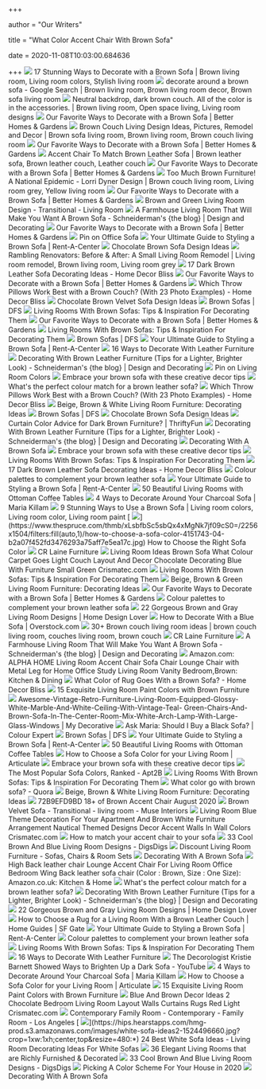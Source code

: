 +++
        
author = "Our Writers"
        
title = "What Color Accent Chair With Brown Sofa"
        
date = 2020-11-08T10:03:00.684636
        
+++
[ ![](https://i.pinimg.com/originals/0e/f6/55/0ef6554b3d61624372618073a8f0a420.jpg)](https://i.pinimg.com/originals/0e/f6/55/0ef6554b3d61624372618073a8f0a420.jpg) 17 Stunning Ways to Decorate with a Brown Sofa | Brown living room, Living  room colors, Stylish living room
[ ![](https://i.pinimg.com/originals/05/99/25/0599254973ebde43f127eb85c5745c30.jpg)](https://i.pinimg.com/originals/05/99/25/0599254973ebde43f127eb85c5745c30.jpg) decorate around a brown sofa - Google Search | Brown living room, Brown  living room decor, Brown sofa living room
[ ![](https://i.pinimg.com/originals/fe/19/61/fe1961c8ecefcde967d80590edbb2e43.jpg)](https://i.pinimg.com/originals/fe/19/61/fe1961c8ecefcde967d80590edbb2e43.jpg) Neutral backdrop, dark brown couch. All of the color is in the accessories.  | Brown living room, Open space living, Living room designs
[ ![](https://imagesvc.meredithcorp.io/v3/mm/image?url=https%3A%2F%2Fstatic.onecms.io%2Fwp-content%2Fuploads%2Fsites%2F37%2F2019%2F04%2F30140252%2Foffice-room-with-brown-couch-tan-chair-e2e3c5e2.jpg)](https://imagesvc.meredithcorp.io/v3/mm/image?url=https%3A%2F%2Fstatic.onecms.io%2Fwp-content%2Fuploads%2Fsites%2F37%2F2019%2F04%2F30140252%2Foffice-room-with-brown-couch-tan-chair-e2e3c5e2.jpg) Our Favorite Ways to Decorate with a Brown Sofa | Better Homes & Gardens
[ ![](https://i.pinimg.com/originals/7e/44/1c/7e441c628cb2c82778ea1401d3cb539f.jpg)](https://i.pinimg.com/originals/7e/44/1c/7e441c628cb2c82778ea1401d3cb539f.jpg) Brown Couch Living Design Ideas, Pictures, Remodel and Decor | Brown sofa  living room, Brown living room, Brown couch living room
[ ![](https://imagesvc.meredithcorp.io/v3/mm/image?url=https%3A%2F%2Fstatic.onecms.io%2Fwp-content%2Fuploads%2Fsites%2F37%2F2020%2F07%2F08%2Farmchair-brown-sofa-dd777125.jpg)](https://imagesvc.meredithcorp.io/v3/mm/image?url=https%3A%2F%2Fstatic.onecms.io%2Fwp-content%2Fuploads%2Fsites%2F37%2F2020%2F07%2F08%2Farmchair-brown-sofa-dd777125.jpg) Our Favorite Ways to Decorate with a Brown Sofa | Better Homes & Gardens
[ ![](https://i.pinimg.com/originals/89/20/d2/8920d239b9fe1c6947643fab61a25ed7.jpg)](https://i.pinimg.com/originals/89/20/d2/8920d239b9fe1c6947643fab61a25ed7.jpg) Accent Chair To Match Brown Leather Sofa | Brown leather sofa, Brown  leather couch, Leather couch
[ ![](https://imagesvc.meredithcorp.io/v3/mm/image?url=https%3A%2F%2Fstatic.onecms.io%2Fwp-content%2Fuploads%2Fsites%2F37%2F2020%2F05%2F08%2Fliving-room-18859ba2.jpg)](https://imagesvc.meredithcorp.io/v3/mm/image?url=https%3A%2F%2Fstatic.onecms.io%2Fwp-content%2Fuploads%2Fsites%2F37%2F2020%2F05%2F08%2Fliving-room-18859ba2.jpg) Our Favorite Ways to Decorate with a Brown Sofa | Better Homes & Gardens
[ ![](https://i.pinimg.com/originals/4b/42/08/4b4208b3eabac33b9e15809dfbdc8df5.jpg)](https://i.pinimg.com/originals/4b/42/08/4b4208b3eabac33b9e15809dfbdc8df5.jpg) Too Much Brown Furniture! A National Epidemic - Lorri Dyner Design | Brown  couch living room, Living room grey, Yellow living room
[ ![](https://imagesvc.meredithcorp.io/v3/mm/image?url=https%3A%2F%2Fstatic.onecms.io%2Fwp-content%2Fuploads%2Fsites%2F37%2F2020%2F07%2F08%2Fliving-room-brown-sofa-furniture-1e73708e.jpg)](https://imagesvc.meredithcorp.io/v3/mm/image?url=https%3A%2F%2Fstatic.onecms.io%2Fwp-content%2Fuploads%2Fsites%2F37%2F2020%2F07%2F08%2Fliving-room-brown-sofa-furniture-1e73708e.jpg) Our Favorite Ways to Decorate with a Brown Sofa | Better Homes & Gardens
[ ![](https://cdn.decorpad.com/photos/2019/02/18/brown-sofa-with-green-accent-chairs.jpg)](https://cdn.decorpad.com/photos/2019/02/18/brown-sofa-with-green-accent-chairs.jpg) Brown and Green Living Room Design - Transitional - Living Room
[ ![](https://i0.wp.com/blog.schneidermans.com/wp-content/uploads/2017/01/Farmhouse-living-room-with-dark-brown-sofa-and-great-styling.jpg?fit=960%2C931)](https://i0.wp.com/blog.schneidermans.com/wp-content/uploads/2017/01/Farmhouse-living-room-with-dark-brown-sofa-and-great-styling.jpg?fit=960%2C931) A Farmhouse Living Room That Will Make You Want A Brown Sofa -  Schneiderman's {the blog} | Design and Decorating
[ ![](https://imagesvc.meredithcorp.io/v3/mm/image?url=https%3A%2F%2Fstatic.onecms.io%2Fwp-content%2Fuploads%2Fsites%2F37%2F2020%2F07%2F08%2Fliving-room-brown-leather-sofa-dffb6c5d.jpg)](https://imagesvc.meredithcorp.io/v3/mm/image?url=https%3A%2F%2Fstatic.onecms.io%2Fwp-content%2Fuploads%2Fsites%2F37%2F2020%2F07%2F08%2Fliving-room-brown-leather-sofa-dffb6c5d.jpg) Our Favorite Ways to Decorate with a Brown Sofa | Better Homes & Gardens
[ ![](https://i.pinimg.com/originals/80/30/71/803071ff1925347fbd6c74c362f55147.jpg)](https://i.pinimg.com/originals/80/30/71/803071ff1925347fbd6c74c362f55147.jpg) Pin on Office Sofa
[ ![](https://i0.wp.com/blog.rentacenter.com/wp-content/uploads/2019/08/Twombley_Sofa_Loveseat.jpg?ssl=1)](https://i0.wp.com/blog.rentacenter.com/wp-content/uploads/2019/08/Twombley_Sofa_Loveseat.jpg?ssl=1) Your Ultimate Guide to Styling a Brown Sofa | Rent-A-Center
[ ![](https://cdn.decorpad.com/photos/2016/03/12/milk-chocolate-brown-1-cushion-sofa-blue-pillows-oatmeal-wingback-chairs.jpg)](https://cdn.decorpad.com/photos/2016/03/12/milk-chocolate-brown-1-cushion-sofa-blue-pillows-oatmeal-wingback-chairs.jpg) Chocolate Brown Sofa Design Ideas
[ ![](https://i.pinimg.com/originals/7d/fb/3f/7dfb3fc215633a9c9da401e1492af486.jpg)](https://i.pinimg.com/originals/7d/fb/3f/7dfb3fc215633a9c9da401e1492af486.jpg) Rambling Renovators: Before & After: A Small Living Room Remodel | Living  room remodel, Brown living room, Living room grey
[ ![](https://homedecorbliss.com/wp-content/uploads/2020/05/17-Dark-Brown-Leather-Sofa-Decorating-Ideas.jpg)](https://homedecorbliss.com/wp-content/uploads/2020/05/17-Dark-Brown-Leather-Sofa-Decorating-Ideas.jpg) 17 Dark Brown Leather Sofa Decorating Ideas - Home Decor Bliss
[ ![](https://imagesvc.meredithcorp.io/v3/jumpstartpure/image?url=https://cf-images.us-east-1.prod.boltdns.net/v1/static/5857818251001/e7c950b3-c1fd-4804-9a91-8b40fba4eb1e/bd4a5eae-b2cf-4238-a78f-61e6f7a9484f/1280x720/match/image.jpg&w=1280&h=720&q=90&c=cc)](https://imagesvc.meredithcorp.io/v3/jumpstartpure/image?url=https://cf-images.us-east-1.prod.boltdns.net/v1/static/5857818251001/e7c950b3-c1fd-4804-9a91-8b40fba4eb1e/bd4a5eae-b2cf-4238-a78f-61e6f7a9484f/1280x720/match/image.jpg&w=1280&h=720&q=90&c=cc) Our Favorite Ways to Decorate with a Brown Sofa | Better Homes & Gardens
[ ![](https://homedecorbliss.com/wp-content/uploads/2019/02/yellow-brown-pillows-1024x826.jpg)](https://homedecorbliss.com/wp-content/uploads/2019/02/yellow-brown-pillows-1024x826.jpg) Which Throw Pillows Work Best with a Brown Couch? (With 23 Photo Examples)  - Home Decor Bliss
[ ![](https://cdn.decorpad.com/photos/2015/09/25/brown-velvet-tufted-sofa-arched-windows-black-shutters.jpg)](https://cdn.decorpad.com/photos/2015/09/25/brown-velvet-tufted-sofa-arched-windows-black-shutters.jpg) Chocolate Brown Velvet Sofa Design Ideas
[ ![](https://images.dfs.co.uk/i/dfs/brown-sofa-hero.jpg)](https://images.dfs.co.uk/i/dfs/brown-sofa-hero.jpg) Brown Sofas | DFS
[ ![](http://cdn.home-designing.com/wp-content/uploads/2018/01/Copper-pendant-lights.jpg)](http://cdn.home-designing.com/wp-content/uploads/2018/01/Copper-pendant-lights.jpg) Living Rooms With Brown Sofas: Tips & Inspiration For Decorating Them
[ ![](https://imagesvc.meredithcorp.io/v3/mm/image?url=https%3A%2F%2Fstatic.onecms.io%2Fwp-content%2Fuploads%2Fsites%2F37%2F2020%2F07%2F08%2Fkohlhepp-house-living-room-picture-window-0f7e00c9.jpg)](https://imagesvc.meredithcorp.io/v3/mm/image?url=https%3A%2F%2Fstatic.onecms.io%2Fwp-content%2Fuploads%2Fsites%2F37%2F2020%2F07%2F08%2Fkohlhepp-house-living-room-picture-window-0f7e00c9.jpg) Our Favorite Ways to Decorate with a Brown Sofa | Better Homes & Gardens
[ ![](http://cdn.home-designing.com/wp-content/uploads/2018/01/Black-bookcase.jpg)](http://cdn.home-designing.com/wp-content/uploads/2018/01/Black-bookcase.jpg) Living Rooms With Brown Sofas: Tips & Inspiration For Decorating Them
[ ![](https://images.dfs.co.uk/i/dfs/brown-sofa-fabric-1.jpg)](https://images.dfs.co.uk/i/dfs/brown-sofa-fabric-1.jpg) Brown Sofas | DFS
[ ![](https://blog.rentacenter.com/wp-content/uploads/2019/08/couch_pillows.jpg)](https://blog.rentacenter.com/wp-content/uploads/2019/08/couch_pillows.jpg) Your Ultimate Guide to Styling a Brown Sofa | Rent-A-Center
[ ![](https://www.thespruce.com/thmb/zHwzbHr2EQx3GDlHxJ-kqQFbc4E=/1500x844/smart/filters:no_upscale()/Warm-leather-furniture-5a1a0154beba330037867d6b.jpg)](https://www.thespruce.com/thmb/zHwzbHr2EQx3GDlHxJ-kqQFbc4E=/1500x844/smart/filters:no_upscale()/Warm-leather-furniture-5a1a0154beba330037867d6b.jpg) 16 Ways to Decorate With Leather Furniture
[ ![](https://i2.wp.com/blog.schneidermans.com/wp-content/uploads/2017/07/modern-brown-leather-furniture-living-room-white-walls-7517.jpg?fit=960%2C960)](https://i2.wp.com/blog.schneidermans.com/wp-content/uploads/2017/07/modern-brown-leather-furniture-living-room-white-walls-7517.jpg?fit=960%2C960) Decorating With Brown Leather Furniture (Tips for a Lighter, Brighter Look)  - Schneiderman's {the blog} | Design and Decorating
[ ![](https://i.pinimg.com/originals/4e/a9/78/4ea9787e4e6fa3af4cbe313bc187f23f.jpg)](https://i.pinimg.com/originals/4e/a9/78/4ea9787e4e6fa3af4cbe313bc187f23f.jpg) Pin on Living Room Colors
[ ![](https://secureservercdn.net/166.62.109.86/524.fc7.myftpupload.com/wp-content/uploads/2017/05/brown-couch-red-chairs.jpg)](https://secureservercdn.net/166.62.109.86/524.fc7.myftpupload.com/wp-content/uploads/2017/05/brown-couch-red-chairs.jpg) Embrace your brown sofa with these creative decor tips
[ ![](https://res.akamaized.net/domain/image/fetch/t_web/https://static.domain.com.au/domainblog/uploads/2016/06/24143543/Houzz.jpg)](https://res.akamaized.net/domain/image/fetch/t_web/https://static.domain.com.au/domainblog/uploads/2016/06/24143543/Houzz.jpg) What's the perfect colour match for a brown leather sofa?
[ ![](https://homedecorbliss.com/wp-content/uploads/2019/02/PIN-Which-Throw-Pillows-Work-Best-with-a-Brown-Couch-With-23-Photo-Examples-683x1024.jpg)](https://homedecorbliss.com/wp-content/uploads/2019/02/PIN-Which-Throw-Pillows-Work-Best-with-a-Brown-Couch-With-23-Photo-Examples-683x1024.jpg) Which Throw Pillows Work Best with a Brown Couch? (With 23 Photo Examples)  - Home Decor Bliss
[ ![](https://images.furniture.com/fm/prod/original/abruzzo-beige-brown-white.jpg?v=1493321983)](https://images.furniture.com/fm/prod/original/abruzzo-beige-brown-white.jpg?v=1493321983) Beige, Brown & White Living Room Furniture: Decorating Ideas
[ ![](https://images.dfs.co.uk/i/dfs/brown-sofa-perfect.jpg)](https://images.dfs.co.uk/i/dfs/brown-sofa-perfect.jpg) Brown Sofas | DFS
[ ![](https://cdn.decorpad.com/photos/2019/05/13/chocolate-brown-roll-arm-sofa-with-gold-end-tables.jpg)](https://cdn.decorpad.com/photos/2019/05/13/chocolate-brown-roll-arm-sofa-with-gold-end-tables.jpg) Chocolate Brown Sofa Design Ideas
[ ![](https://img.thrfun.com/img/184/088/curtain_sofa_x1.jpg)](https://img.thrfun.com/img/184/088/curtain_sofa_x1.jpg) Curtain Color Advice for Dark Brown Furniture? | ThriftyFun
[ ![](https://i2.wp.com/blog.schneidermans.com/wp-content/uploads/2017/07/living-room-with-brown-leather-look-furniture-and-bold-pops-of-color.jpg?resize=1200%2C1800)](https://i2.wp.com/blog.schneidermans.com/wp-content/uploads/2017/07/living-room-with-brown-leather-look-furniture-and-bold-pops-of-color.jpg?resize=1200%2C1800) Decorating With Brown Leather Furniture (Tips for a Lighter, Brighter Look)  - Schneiderman's {the blog} | Design and Decorating
[ ![](https://www.makinghomebase.com/wp-content/uploads/2014/08/decorating-a-brown-sofa.jpg)](https://www.makinghomebase.com/wp-content/uploads/2014/08/decorating-a-brown-sofa.jpg) Decorating With A Brown Sofa
[ ![](http://micasa.design/wp-content/uploads/2017/05/modern-brown-couch-e1493810559474.jpg)](http://micasa.design/wp-content/uploads/2017/05/modern-brown-couch-e1493810559474.jpg) Embrace your brown sofa with these creative decor tips
[ ![](http://cdn.home-designing.com/wp-content/uploads/2018/01/Red-accent-chair.jpg)](http://cdn.home-designing.com/wp-content/uploads/2018/01/Red-accent-chair.jpg) Living Rooms With Brown Sofas: Tips & Inspiration For Decorating Them
[ ![](https://homedecorbliss.com/wp-content/uploads/2020/05/Living-room-interior-with-dark-brown-leather-sofa-large-glass-windows-and-cushion-table.jpg)](https://homedecorbliss.com/wp-content/uploads/2020/05/Living-room-interior-with-dark-brown-leather-sofa-large-glass-windows-and-cushion-table.jpg) 17 Dark Brown Leather Sofa Decorating Ideas - Home Decor Bliss
[ ![](https://www.thomaslloyd.com/wp-content/uploads/2017/02/011-1000x667.jpg)](https://www.thomaslloyd.com/wp-content/uploads/2017/02/011-1000x667.jpg) Colour palettes to complement your brown leather sofa
[ ![](https://i0.wp.com/blog.rentacenter.com/wp-content/uploads/2019/08/couch_set_with_rug.jpg?resize=500%2C332&ssl=1)](https://i0.wp.com/blog.rentacenter.com/wp-content/uploads/2019/08/couch_set_with_rug.jpg?resize=500%2C332&ssl=1) Your Ultimate Guide to Styling a Brown Sofa | Rent-A-Center
[ ![](https://homestratosphere.s3.amazonaws.com/wp-content/uploads/2014/08/7-ottomanlivingroom.jpg)](https://homestratosphere.s3.amazonaws.com/wp-content/uploads/2014/08/7-ottomanlivingroom.jpg) 50 Beautiful Living Rooms with Ottoman Coffee Tables
[ ![](https://mariakillam.com/wp-content/uploads/2015/04/4-ways-to-decorate-around-charcoal-grey-sofa.jpg)](https://mariakillam.com/wp-content/uploads/2015/04/4-ways-to-decorate-around-charcoal-grey-sofa.jpg) 4 Ways to Decorate Around Your Charcoal Sofa | Maria Killam
[ ![](https://i.pinimg.com/originals/83/07/83/83078301708aeeabceba4590eb3284db.jpg)](https://i.pinimg.com/originals/83/07/83/83078301708aeeabceba4590eb3284db.jpg) 9 Stunning Ways to Use a Brown Sofa | Living room colors, Living room color,  Living room paint
[ ![](https://www.thespruce.com/thmb/xLsbfbSc5sbQx4xMgNk7jf09cS0=/2256x1504/filters:fill(auto,1)/how-to-choose-a-sofa-color-4151743-04-b2a07f452fd3476293a75aff7e5ea17c.jpg)](https://www.thespruce.com/thmb/xLsbfbSc5sbQx4xMgNk7jf09cS0=/2256x1504/filters:fill(auto,1)/how-to-choose-a-sofa-color-4151743-04-b2a07f452fd3476293a75aff7e5ea17c.jpg) How to Choose the Right Sofa Color
[ ![](https://www.crlaine.com/media/wysiwyg/home/JenniferHorizontal_V2_fpo_compressed.jpg)](https://www.crlaine.com/media/wysiwyg/home/JenniferHorizontal_V2_fpo_compressed.jpg) CR Laine Furniture
[ ![](http://www.crismatec.com/python/li/living-room-ideas-brown-sofa-what-colour-carpet-goes_living-room-layout-and-decor.jpg)](http://www.crismatec.com/python/li/living-room-ideas-brown-sofa-what-colour-carpet-goes_living-room-layout-and-decor.jpg) Living Room Ideas Brown Sofa What Colour Carpet Goes Light Couch Layout And  Decor Chocolate Decorating Blue With Furniture Small Green Crismatec.com
[ ![](http://cdn.home-designing.com/wp-content/uploads/2018/01/Leather-brown-sofa.jpg)](http://cdn.home-designing.com/wp-content/uploads/2018/01/Leather-brown-sofa.jpg) Living Rooms With Brown Sofas: Tips & Inspiration For Decorating Them
[ ![](https://images.furniture.com/fm/prod/original/beige-brown-green/cindy-crawford-beige-brown-green-living-room.jpeg?v=1509029986)](https://images.furniture.com/fm/prod/original/beige-brown-green/cindy-crawford-beige-brown-green-living-room.jpeg?v=1509029986) Beige, Brown & Green Living Room Furniture: Decorating Ideas
[ ![](https://imagesvc.meredithcorp.io/v3/mm/image?url=https%3A%2F%2Fstatic.onecms.io%2Fwp-content%2Fuploads%2Fsites%2F37%2F2020%2F07%2F08%2Fwhite-living-room-brown-sofas-1ba8303d.jpg)](https://imagesvc.meredithcorp.io/v3/mm/image?url=https%3A%2F%2Fstatic.onecms.io%2Fwp-content%2Fuploads%2Fsites%2F37%2F2020%2F07%2F08%2Fwhite-living-room-brown-sofas-1ba8303d.jpg) Our Favorite Ways to Decorate with a Brown Sofa | Better Homes & Gardens
[ ![](https://www.thomaslloyd.com/wp-content/uploads/2017/10/Thomas-Lloyd-Modern-Leather-Sofa-Roomset-Vintage-Chesterfield-3-1000x667.jpg)](https://www.thomaslloyd.com/wp-content/uploads/2017/10/Thomas-Lloyd-Modern-Leather-Sofa-Roomset-Vintage-Chesterfield-3-1000x667.jpg) Colour palettes to complement your brown leather sofa
[ ![](https://homedesignlover.com/wp-content/uploads/2016/10/2-suburb.jpg)](https://homedesignlover.com/wp-content/uploads/2016/10/2-suburb.jpg) 22 Gorgeous Brown and Gray Living Room Designs | Home Design Lover
[ ![](https://ak1.ostkcdn.com/wp-content/uploads/2017/06/Beatnik-Oxford-Leather-Blue-Sofa-2b3d6501-5284-41ed-bffa-0b8bb6832fe4.jpg)](https://ak1.ostkcdn.com/wp-content/uploads/2017/06/Beatnik-Oxford-Leather-Blue-Sofa-2b3d6501-5284-41ed-bffa-0b8bb6832fe4.jpg) How to Decorate With a Blue Sofa | Overstock.com
[ ![](https://i.pinimg.com/236x/d1/44/50/d1445019b7c04049a98cd297a882b6db--blue-accents-color-combos.jpg)](https://i.pinimg.com/236x/d1/44/50/d1445019b7c04049a98cd297a882b6db--blue-accents-color-combos.jpg) 30+ Brown couch living room ideas | brown couch living room, couches living  room, brown couch
[ ![](https://www.crlaine.com/media/wysiwyg/home/1990-01_L4000-05_L77-17_RS_0419.jpg)](https://www.crlaine.com/media/wysiwyg/home/1990-01_L4000-05_L77-17_RS_0419.jpg) CR Laine Furniture
[ ![](https://i2.wp.com/blog.schneidermans.com/wp-content/uploads/2017/01/Farmhouse-living-room-with-brown-sofa-styling-close-up.jpg?resize=960%2C1177)](https://i2.wp.com/blog.schneidermans.com/wp-content/uploads/2017/01/Farmhouse-living-room-with-brown-sofa-styling-close-up.jpg?resize=960%2C1177) A Farmhouse Living Room That Will Make You Want A Brown Sofa -  Schneiderman's {the blog} | Design and Decorating
[ ![](https://images-na.ssl-images-amazon.com/images/I/51vDvC5jNDL._AC_.jpg)](https://images-na.ssl-images-amazon.com/images/I/51vDvC5jNDL._AC_.jpg) Amazon.com: ALPHA HOME Living Room Accent Chair Sofa Chair Lounge Chair  with Metal Leg for Home Office Study Living Room Vanity Bedroom,Brown:  Kitchen & Dining
[ ![](https://homedecorbliss.com/wp-content/uploads/2020/05/What-Color-of-Rug-Goes-With-a-Brown-Sofa.jpg)](https://homedecorbliss.com/wp-content/uploads/2020/05/What-Color-of-Rug-Goes-With-a-Brown-Sofa.jpg) What Color of Rug Goes With a Brown Sofa? - Home Decor Bliss
[ ![](https://spraygadgets.com/wp-content/uploads/2019/08/living-room-paint-colors-with-brown-furniture.jpg)](https://spraygadgets.com/wp-content/uploads/2019/08/living-room-paint-colors-with-brown-furniture.jpg) 15 Exquisite Living Room Paint Colors with Brown Furniture
[ ![](https://mydecorative.com/wp-content/uploads/2014/09/Awesome-Vintage-Retro-Furniture-Living-Room-Equipped-Glossy-White-Marble-And-White-Ceiling-With-Vintage-Teal-Green-Chairs-And-Brown-Sofa-In-The-Center-Room-Mix-White-Arch-Lamp-With-Large-Glass-Windows.jpg)](https://mydecorative.com/wp-content/uploads/2014/09/Awesome-Vintage-Retro-Furniture-Living-Room-Equipped-Glossy-White-Marble-And-White-Ceiling-With-Vintage-Teal-Green-Chairs-And-Brown-Sofa-In-The-Center-Room-Mix-White-Arch-Lamp-With-Large-Glass-Windows.jpg) Awesome-Vintage-Retro-Furniture-Living-Room-Equipped-Glossy-White-Marble-And-White-Ceiling-With-Vintage-Teal- Green-Chairs-And-Brown-Sofa-In-The-Center-Room-Mix-White-Arch-Lamp-With-Large-Glass-Windows  | My Decorative
[ ![](https://mariakillam.com/wp-content/uploads/2019/11/black-sofa.jpeg)](https://mariakillam.com/wp-content/uploads/2019/11/black-sofa.jpeg) Ask Maria: Should I Buy a Black Sofa? | Colour Expert
[ ![](https://images.dfs.co.uk/i/dfs/brown-sofa-colours-1.jpg)](https://images.dfs.co.uk/i/dfs/brown-sofa-colours-1.jpg) Brown Sofas | DFS
[ ![](https://i2.wp.com/blog.rentacenter.com/wp-content/uploads/2019/08/brown_leather_couch_set.jpg?ssl=1)](https://i2.wp.com/blog.rentacenter.com/wp-content/uploads/2019/08/brown_leather_couch_set.jpg?ssl=1) Your Ultimate Guide to Styling a Brown Sofa | Rent-A-Center
[ ![](https://homestratosphere.s3.amazonaws.com/wp-content/uploads/2014/08/11Way-LivingRoomOttoman.jpg)](https://homestratosphere.s3.amazonaws.com/wp-content/uploads/2014/08/11Way-LivingRoomOttoman.jpg) 50 Beautiful Living Rooms with Ottoman Coffee Tables
[ ![](https://www.article.com/blog/wp-content/uploads/2018/09/Articulate-SofaColors-07-491x600.jpg)](https://www.article.com/blog/wp-content/uploads/2018/09/Articulate-SofaColors-07-491x600.jpg) How to Choose a Sofa Color for your Living Room | Articulate
[ ![](https://secureservercdn.net/166.62.109.86/524.fc7.myftpupload.com/wp-content/uploads/2017/05/brown-couch-light-blue-walls.jpg)](https://secureservercdn.net/166.62.109.86/524.fc7.myftpupload.com/wp-content/uploads/2017/05/brown-couch-light-blue-walls.jpg) Embrace your brown sofa with these creative decor tips
[ ![](https://cdn.shopify.com/s/files/1/0014/1865/7881/articles/7af8d1e2-cn6a3306_1920x.jpg?v=1567125084)](https://cdn.shopify.com/s/files/1/0014/1865/7881/articles/7af8d1e2-cn6a3306_1920x.jpg?v=1567125084) The Most Popular Sofa Colors, Ranked - Apt2B
[ ![](http://cdn.home-designing.com/wp-content/uploads/2018/01/Modern-brown-sofa.jpg)](http://cdn.home-designing.com/wp-content/uploads/2018/01/Modern-brown-sofa.jpg) Living Rooms With Brown Sofas: Tips & Inspiration For Decorating Them
[ ![](https://qph.fs.quoracdn.net/main-qimg-3a33294eda6b3c8a79f1ed734ff82dd5.webp)](https://qph.fs.quoracdn.net/main-qimg-3a33294eda6b3c8a79f1ed734ff82dd5.webp) What color go with brown sofa? - Quora
[ ![](https://images.furniture.com/fm/prod/original/aventino-beige-brown-white.jpg?v=1493322093)](https://images.furniture.com/fm/prod/original/aventino-beige-brown-white.jpg?v=1493322093) Beige, Brown & White Living Room Furniture: Decorating Ideas
[ ![](https://i.pinimg.com/736x/cd/d6/66/cdd666dc2dbde29116e3c7f5dcaa8c65.jpg)](https://i.pinimg.com/736x/cd/d6/66/cdd666dc2dbde29116e3c7f5dcaa8c65.jpg)  72B9EFD9BD 18+ of Brown Accent Chair August 2020
[ ![](https://cdn.decorpad.com/photos/2011/11/07/baa30c798730.jpg)](https://cdn.decorpad.com/photos/2011/11/07/baa30c798730.jpg) Brown Velvet Sofa - Transitional - living room - Muse Interiors
[ ![](http://www.crismatec.com/python/li/living-room-blue-theme-decoration-for-your-apartment_furniture-arrangement.jpg)](http://www.crismatec.com/python/li/living-room-blue-theme-decoration-for-your-apartment_furniture-arrangement.jpg) Living Room Blue Theme Decoration For Your Apartment And Brown White  Furniture Arrangement Nautical Themed Designs Decor Accent Walls In Wall  Colors Crismatec.com
[ ![](https://img.made.com/image/upload/c_lfill,d_madeplusgrey.svg,f_auto,g_auto,h_750,q_auto:best,w_1440/v1/mws/71c6f526-20b4-4579-b254-42de5cb9d930_Landscape.jpg)](https://img.made.com/image/upload/c_lfill,d_madeplusgrey.svg,f_auto,g_auto,h_750,q_auto:best,w_1440/v1/mws/71c6f526-20b4-4579-b254-42de5cb9d930_Landscape.jpg) How to match your accent chair to your sofa
[ ![](https://www.digsdigs.com/photos/2016/10/26-cool-brown-and-blue-living-room-designs-cover.jpg)](https://www.digsdigs.com/photos/2016/10/26-cool-brown-and-blue-living-room-designs-cover.jpg) 33 Cool Brown And Blue Living Room Designs - DigsDigs
[ ![](https://images.rtg-prod.com/kirkton-brown-sofa_10198530_image-item?cache-id=900d2415fd95b411793e3d188556e7c4)](https://images.rtg-prod.com/kirkton-brown-sofa_10198530_image-item?cache-id=900d2415fd95b411793e3d188556e7c4) Discount Living Room Furniture - Sofas, Chairs & Room Sets
[ ![](https://www.makinghomebase.com/wp-content/uploads/2014/08/102002824.jpg.rendition.largest.jpg)](https://www.makinghomebase.com/wp-content/uploads/2014/08/102002824.jpg.rendition.largest.jpg) Decorating With A Brown Sofa
[ ![](https://images-na.ssl-images-amazon.com/images/I/61AUeo8FCRL._AC_SL1000_.jpg)](https://images-na.ssl-images-amazon.com/images/I/61AUeo8FCRL._AC_SL1000_.jpg) High Back leather chair Lounge Accent Chair For Living Room Office Bedroom  Wing Back leather sofa chair (Color : Brown, Size : One Size):  Amazon.co.uk: Kitchen & Home
[ ![](http://static.domain.com.au/domainblog/uploads/2016/06/24143549/Houzz4.jpg)](http://static.domain.com.au/domainblog/uploads/2016/06/24143549/Houzz4.jpg) What's the perfect colour match for a brown leather sofa?
[ ![](https://i2.wp.com/blog.schneidermans.com/wp-content/uploads/2017/07/creating-contrast-with-brown-leather-furniture-and-white-walls.jpg?resize=1200%2C1600)](https://i2.wp.com/blog.schneidermans.com/wp-content/uploads/2017/07/creating-contrast-with-brown-leather-furniture-and-white-walls.jpg?resize=1200%2C1600) Decorating With Brown Leather Furniture (Tips for a Lighter, Brighter Look)  - Schneiderman's {the blog} | Design and Decorating
[ ![](https://homedesignlover.com/wp-content/uploads/2016/10/10-illoura.jpg)](https://homedesignlover.com/wp-content/uploads/2016/10/10-illoura.jpg) 22 Gorgeous Brown and Gray Living Room Designs | Home Design Lover
[ ![](https://s3-us-west-1.amazonaws.com/contentlab.studiod/getty/b163d5447e9f422387f5659bd9bcabba.jpg)](https://s3-us-west-1.amazonaws.com/contentlab.studiod/getty/b163d5447e9f422387f5659bd9bcabba.jpg) How to Choose a Rug for a Living Room With a Brown Leather Couch | Home  Guides | SF Gate
[ ![](https://i1.wp.com/blog.rentacenter.com/wp-content/uploads/2019/08/Benchcraft_Alturo-Dune_Sofa_Chaise.jpg?ssl=1)](https://i1.wp.com/blog.rentacenter.com/wp-content/uploads/2019/08/Benchcraft_Alturo-Dune_Sofa_Chaise.jpg?ssl=1) Your Ultimate Guide to Styling a Brown Sofa | Rent-A-Center
[ ![](https://www.thomaslloyd.com/wp-content/uploads/2015/07/006-1000x816.jpg)](https://www.thomaslloyd.com/wp-content/uploads/2015/07/006-1000x816.jpg) Colour palettes to complement your brown leather sofa
[ ![](http://cdn.home-designing.com/wp-content/uploads/2018/01/modern-outdoor-chairs.jpg)](http://cdn.home-designing.com/wp-content/uploads/2018/01/modern-outdoor-chairs.jpg) Living Rooms With Brown Sofas: Tips & Inspiration For Decorating Them
[ ![](https://www.thespruce.com/thmb/Qh6IGShZa9p-mYCtyFuAokl47vI=/1000x667/filters:no_upscale():max_bytes(150000):strip_icc()/labl-living-room-front-view-sofa-58bdcf025f9b58af5c2ffb57.jpg)](https://www.thespruce.com/thmb/Qh6IGShZa9p-mYCtyFuAokl47vI=/1000x667/filters:no_upscale():max_bytes(150000):strip_icc()/labl-living-room-front-view-sofa-58bdcf025f9b58af5c2ffb57.jpg) 16 Ways to Decorate With Leather Furniture
[ ![](https://i.ytimg.com/vi/Ll4zpvJCsrY/maxresdefault.jpg)](https://i.ytimg.com/vi/Ll4zpvJCsrY/maxresdefault.jpg) The Decorologist Kristie Barnett Showed Ways to Brighten Up a Dark Sofa -  YouTube
[ ![](https://mariakillam.com/wp-content/uploads/2015/04/livingroomsusan-1024x650_850x500.gif)](https://mariakillam.com/wp-content/uploads/2015/04/livingroomsusan-1024x650_850x500.gif) 4 Ways to Decorate Around Your Charcoal Sofa | Maria Killam
[ ![](https://www.article.com/blog/wp-content/uploads/2018/09/Articulate-SofaColors-04-1.jpg)](https://www.article.com/blog/wp-content/uploads/2018/09/Articulate-SofaColors-04-1.jpg) How to Choose a Sofa Color for your Living Room | Articulate
[ ![](https://spraygadgets.com/wp-content/uploads/2019/08/Lighter-Brown-With-Autumn-Hues.jpg)](https://spraygadgets.com/wp-content/uploads/2019/08/Lighter-Brown-With-Autumn-Hues.jpg) 15 Exquisite Living Room Paint Colors with Brown Furniture
[ ![](http://www.crismatec.com/python/bl/living-room-good-blue-and-brown-decorating-ideasg-photo_living-room-layout-and-decor.jpg)](http://www.crismatec.com/python/bl/living-room-good-blue-and-brown-decorating-ideasg-photo_living-room-layout-and-decor.jpg) Blue And Brown Decor Ideas 2 Chocolate Bedroom Living Room Layout Walls  Curtains Rugs Red Light Crismatec.com
[ ![](https://st.hzcdn.com/simgs/a9c15acb0b97c9bb_9-2647/home-design.jpg)](https://st.hzcdn.com/simgs/a9c15acb0b97c9bb_9-2647/home-design.jpg) Contemporary Family Room - Contemporary - Family Room - Los Angeles
[ ![](https://hips.hearstapps.com/hmg-prod.s3.amazonaws.com/images/white-sofa-ideas2-1524496660.jpg?crop=1xw:1xh;center,top&resize=480:*)](https://hips.hearstapps.com/hmg-prod.s3.amazonaws.com/images/white-sofa-ideas2-1524496660.jpg?crop=1xw:1xh;center,top&resize=480:*) 24 Best White Sofa Ideas - Living Room Decorating Ideas For White Sofas
[ ![](https://homestratosphere.s3.amazonaws.com/wp-content/uploads/2014/09/06205838/1-elegant-living-room3.jpg)](https://homestratosphere.s3.amazonaws.com/wp-content/uploads/2014/09/06205838/1-elegant-living-room3.jpg) 36 Elegant Living Rooms that are Richly Furnished & Decorated
[ ![](https://www.digsdigs.com/photos/2016/10/14-chic-seating-area-with-a-brown-sofa-and-a-navy-accent-wall-and-textiles.jpg)](https://www.digsdigs.com/photos/2016/10/14-chic-seating-area-with-a-brown-sofa-and-a-navy-accent-wall-and-textiles.jpg) 33 Cool Brown And Blue Living Room Designs - DigsDigs
[ ![](https://www.bassettfurniture.com/_images/SuttonFull.jpg)](https://www.bassettfurniture.com/_images/SuttonFull.jpg) Picking A Color Scheme For Your House in 2020
[ ![](https://www.makinghomebase.com/wp-content/uploads/2014/08/Country-Cottage-Living-Room.jpg)](https://www.makinghomebase.com/wp-content/uploads/2014/08/Country-Cottage-Living-Room.jpg) Decorating With A Brown Sofa
